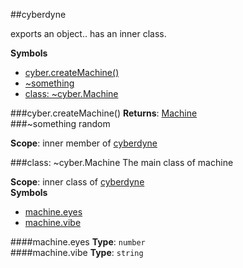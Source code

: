 <a name="module_cyberdyne"></a>
##cyberdyne

exports an object.. has an inner class.

  
**Symbols**  
  * [cyber.createMachine()](#module_cyberdyne.createMachine)
  * [\~something](#module_cyberdyne.something)
  * [class: \~cyber.Machine](#module_cyberdyne.Machine)

<a name="module_cyberdyne.createMachine"></a>
###cyber.createMachine()
**Returns**: [Machine](#module_cyberdyne.Machine)  
<a name="module_cyberdyne.something"></a>
###\~something
random

**Scope**: inner member of [cyberdyne](#module_cyberdyne)  
  
<a name="module_cyberdyne.Machine"></a>

###class: \~cyber.Machine
The main class of machine

**Scope**: inner class of [cyberdyne](#module_cyberdyne)  
**Symbols**  
  * [machine.eyes](#module_cyberdyne.Machine#eyes)
  * [machine.vibe](#module_cyberdyne.Machine#vibe)

<a name="module_cyberdyne.Machine#eyes"></a>
####machine.eyes
**Type**: `number`  
<a name="module_cyberdyne.Machine#vibe"></a>
####machine.vibe
**Type**: `string`  
